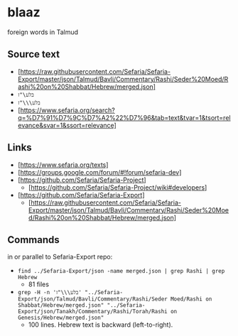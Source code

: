 # blaaz

foreign words in Talmud

## Source text

* [https://raw.githubusercontent.com/Sefaria/Sefaria-Export/master/json/Talmud/Bavli/Commentary/Rashi/Seder%20Moed/Rashi%20on%20Shabbat/Hebrew/merged.json]
* `בלע\"ז`
* `בלע\\\"ז`
* [https://www.sefaria.org/search?q=%D7%91%D7%9C%D7%A2%22%D7%96&tab=text&tvar=1&tsort=relevance&svar=1&ssort=relevance]

## Links

* [https://www.sefaria.org/texts]
* [https://groups.google.com/forum/#!forum/sefaria-dev]
* [https://github.com/Sefaria/Sefaria-Project]
  * [https://github.com/Sefaria/Sefaria-Project/wiki#developers]
* [https://github.com/Sefaria/Sefaria-Export]
  * [https://raw.githubusercontent.com/Sefaria/Sefaria-Export/master/json/Talmud/Bavli/Commentary/Rashi/Seder%20Moed/Rashi%20on%20Shabbat/Hebrew/merged.json]

## Commands

in or parallel to Sefaria-Export repo:

* `find ../Sefaria-Export/json -name merged.json | grep Rashi | grep Hebrew`
  * 81 files
* `grep -H -n 'בלע\\\"ז' "../Sefaria-Export/json/Talmud/Bavli/Commentary/Rashi/Seder Moed/Rashi on Shabbat/Hebrew/merged.json" "../Sefaria-Export/json/Tanakh/Commentary/Rashi/Torah/Rashi on Genesis/Hebrew/merged.json"`
  * 100 lines. Hebrew text is backward (left-to-right).
